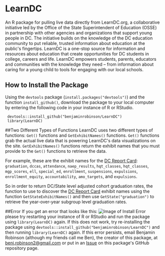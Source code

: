 LearnDC
====

An R package for pulling live data directly from LearnDC.org, a collaborative initiative led by the Office of the State Superintendent of Education (OSSE) in partnership with other agencies and organizations that support young people in DC. The initiative builds on the knowledge of the DC education community to put reliable, trusted information about education at the public's fingertips. LearnDC is a one-stop source for information and resources about education that create opportunities for DC students in college, careers and life. LearnDC empowers students, parents, educators and communities with the knowledge they need – from information about caring for a young child to tools for engaging with our local schools.

## How to Install the Package
Using the `devtools` package (`install.packages("devtools")`) and the function `install_github()`, download the package to your local computer by entering the following code in your instance of R or RStudio.

     devtools::install_github("benjaminrobinson/LearnDC")
     library(LearnDC)
     

##Two Different Types of Functions
LearnDC uses two different types of functions:
	 `Get()` functions and `GetExhibitNames()` functions. `Get()` functions grab the actual live data that is powering LearnDC's data visualizations on the site. `GetExhibitNames()` functions return the exhibit names that you must provide to the `Get()` functions to retrieve the data.

For example, these are the exhibit names for the [DC Report Card](http://learndc.org/schoolprofiles/view?s=dc#reportcard): `graduation`, `dccas`, `attendance`, `naep_results`, `hqt_classes`, `hqt_classes`, `mgp_scores`, `ell`, `special_ed`, `enrollment`, `suspensions`, `expulsions`, `enrollment_equity`, `accountability`, `amo_targets`, and `expulsions`.

So in order to return DC/State level adjusted cohort graduation rates, the function to use to discover the [DC Report Card](http://learndc.org/schoolprofiles/view?s=dc#reportcard) exhibit names using the function `GetStateExhibitNames()` and then use `GetState("graduation")` to retrieve the year-over-year subgroup level graduation rates.

##Error
If you get an error that looks like this:
	![Image of Install Error](https://github.com/benjaminrobinson/LearnDC/blob/master/learndc_r_package_error.png)
please try restarting your instance of R or RStudio and run the package using `library(LearnDC)` again. If this does not work, try re-installing the package using `devtools::install_github("benjaminrobinson/LearnDC")` and then running `library(LearnDC)` again. If this error persists, email Benjamin Robinson (although my friends call me Ben), the creator of this package, at <benj.robinson2@gmail.com> or put in an [Issue](https://github.com/benjaminrobinson/LearnDC/issues) on this package's GitHub repository page.